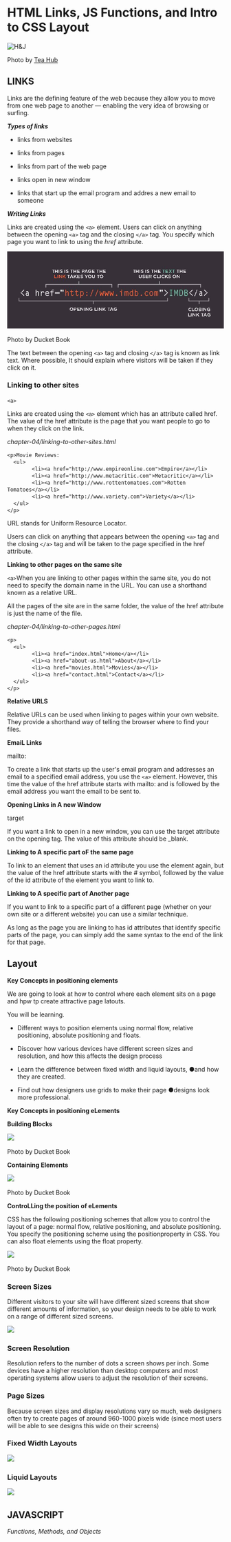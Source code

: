 # HTML Links, JS Functions, and Intro to CSS Layout

![H&J](https://swall.teahub.io/photos/small/22-220767_web-developer-wallpaper-4k.jpg)

Photo by [Tea Hub](https://swall.teahub.io)

## LINKS

Links are the defining feature of the web because they allow you to move from one web page to another — enabling the very idea of browsing or surfing.

***Types of links***

- links from websites

- links from pages

- links from part of the web page

- links open in new window

- links that start up the email program and addres a new email to someone

***Writing Links***

Links are created using the ```<a>``` element. Users can click on anything between the opening ```<a>``` tag and the closing ```</a>``` tag. You specify which page you want to link to using the *href* attribute.

![  ](class04\fr1.JPG)

Photo by Ducket Book

The text between the opening ```<a>``` tag and closing ```</a>``` tag is known as link text. Where possible, It should explain where visitors will be taken if they click on it.

### Linking to other sites

```<a>```

Links are created using the ```<a>``` element which has an attribute called href. The value of the href attribute is the page that you want people to go to when they click on the link.

*chapter-04/linking-to-other-sites.html*

~~~
<p>Movie Reviews:
  <ul>
        <li><a href="http://www.empireonline.com">Empire</a></li>
        <li><a href="http://www.metacritic.com">Metacritic</a></li>
        <li><a href="http://www.rottentomatoes.com">Rotten Tomatoes</a></li>    
        <li><a href="http://www.variety.com">Variety</a></li>
  </ul>
</p>
~~~

URL stands for Uniform Resource Locator.

Users can click on anything that appears between the opening ```<a>``` tag and the closing ```</a>``` tag and will be taken to the page specified in the href attribute.

**Linking to other pages on the same site**

```<a>```When you are linking to other pages within the same site, you do not need to specify the domain name in the URL. You can use a shorthand known as a relative URL.

All the pages of the site are in the same folder, the value of the href attribute is just the name of the file.

*chapter-04/linking-to-other-pages.html*


~~~
<p>
  <ul>
        <li><a href="index.html">Home</a></li>
        <li><a href="about-us.html">About</a></li>
        <li><a href="movies.html">Movies</a></li>
        <li><a href="contact.html">Contact</a></li>
  </ul>
</p>
~~~


**Relative URLS**

Relative URLs can be used when linking to pages within your own website. They provide a shorthand way of telling the browser where to find your files.

**EmaiL Links**

mailto:

To create a link that starts up the user's email program and addresses an email to a specified email address, you use the ```<a>``` element. However, this time the value of the href attribute starts with mailto: and is followed by the email address you want the email to be sent to.

**Opening Links in A new Window**

target

If you want a link to open in a new window, you can use the target attribute on the opening tag. The value of this attribute should be _blank.

**Linking to A specific part oF the same page**

To link to an element that uses an id attribute you use the element again, but the value of the href attribute starts with the # symbol, followed by the value of the id attribute of the element you want to link to.

**Linking to A specific part of Another page**

If you want to link to a specific part of a different page (whether on your own site or a different website) you can use a similar technique.

As long as the page you are linking to has id attributes that identify specific parts of the page, you can simply add the same syntax to the end of the link for that page.

## Layout

**Key Concepts in positioning elements**

We are going to look at how to control where each element sits on a page and hpw tp create attractive page latouts.

You will be learning.

- Different ways to position elements using normal flow, relative positioning, absolute positioning and floats.

- Discover how various devices have different screen sizes and resolution, and how this affects the design process

- Learn the difference between fixed width and liquid layouts, ●and how they are created.

- Find out how designers use grids to make their page ●designs look more professional.

**Key Concepts in positioning eLements**

**Building Blocks**

![  ](class04\se2.JPG)

Photo by Ducket Book

**Containing Elements**

![  ](class04\th3.JPG)

Photo by Ducket Book

**ControLLing the position of eLements**

CSS has the following positioning schemes that allow you to control the layout of a page: normal flow, relative positioning, and absolute positioning. You specify the positioning scheme using the positionproperty in CSS. You can also float elements using the float property.

![  ](class04\fo4.JPG)

Photo by Ducket Book

### Screen Sizes

Different visitors to your site will have different sized screens that show different amounts of information, so your design needs to be able to work on a range of different sized screens.

![  ](class04\fi5.JPG)

### Screen Resolution

Resolution refers to the number of dots a screen shows per inch. Some devices have a higher resolution than desktop computers and most operating systems allow users to adjust the resolution of their screens.

### Page Sizes

Because screen sizes and display resolutions vary so much, web designers often try to create pages of around 960-1000 pixels wide (since most users will be able to see designs this wide on their screens)

### Fixed Width Layouts

![  ](class04\si6.JPG)

### Liquid Layouts

![  ](class04\si7.JPG)

## JAVASCRIPT 
*Functions, Methods, and Objects*

